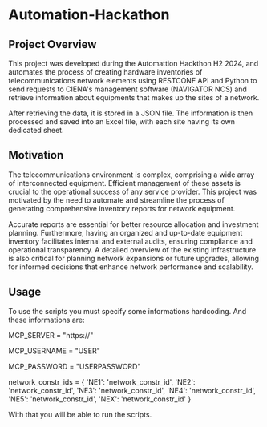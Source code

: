 # Automation-Hackathon

## Project Overview

This project was developed during the Automattion Hackthon H2 2024, and automates the process of creating hardware inventories of telecommunications network elements using RESTCONF API and Python to send requests to CIENA's management software (NAVIGATOR NCS) and retrieve information about equipments that makes up the sites of a network.

After retrieving the data, it is stored in a JSON file. The information is then processed and saved into an Excel file, with each site having its own dedicated sheet.

## Motivation

The telecommunications environment is complex, comprising a wide array of interconnected equipment. Efficient management of these assets is crucial to the operational success of any service provider. This project was motivated by the need to automate and streamline the process of generating comprehensive inventory reports for network equipment.

Accurate reports are essential for better resource allocation and investment planning. Furthermore, having an organized and up-to-date equipment inventory facilitates internal and external audits, ensuring compliance and operational transparency. A detailed overview of the existing infrastructure is also critical for planning network expansions or future upgrades, allowing for informed decisions that enhance network performance and scalability.

## Usage

To use the scripts you must specify some informations hardcoding. And these informations are:

MCP_SERVER = "https://<IP ADRESS>"

MCP_USERNAME = "USER"

MCP_PASSWORD = "USERPASSWORD"

network_constr_ids = {
    'NE1': 'network_constr_id',
    'NE2': 'network_constr_id',
    'NE3': 'network_constr_id',
    'NE4': 'network_constr_id',
    'NE5': 'network_constr_id',
    'NEX': 'network_constr_id'
}

With that you will be able to run the scripts.

